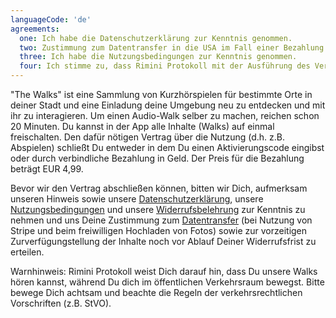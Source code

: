 ```yaml
---
languageCode: 'de'
agreements:
  one: Ich habe die Datenschutzerklärung zur Kenntnis genommen.
  two: Zustimmung zum Datentransfer in die USA im Fall einer Bezahlung über Stripe oder im Fall eines freiwilligen Foto-Uploads mit Geo-Standort.
  three: Ich habe die Nutzungsbedingungen zur Kenntnis genommen.
  four: Ich stimme zu, dass Rimini Protokoll mit der Ausführung des Vertrages vor Ablauf meiner Widerrufsfrist beginnen darf und dass ich Kenntnis darüber habe, dass ich durch diese Zustimmung mit Beginn der Ausführung des Vertrages (Beginn der Nutzung der Walks) mein Widerrufsrecht verliere. Die Widerrufsbelehrung und das Muster-Widerrufsformular habe ich zur Kenntnis genommen.
---
```

"The Walks" ist eine Sammlung von Kurzhörspielen für bestimmte Orte in deiner Stadt und eine Einladung deine Umgebung neu zu entdecken und mit ihr zu interagieren. Um einen Audio-Walk selber zu machen, reichen schon 20 Minuten. Du kannst in der App alle Inhalte (Walks) auf einmal freischalten. Den dafür nötigen Vertrag über die Nutzung (d.h. z.B. Abspielen) schließt Du entweder in dem Du einen Aktivierungscode eingibst oder durch verbindliche Bezahlung in Geld. Der Preis für die Bezahlung beträgt EUR 4,99.

Bevor wir den Vertrag abschließen können, bitten wir Dich, aufmerksam unseren Hinweis sowie unsere [Datenschutzerklärung](https://www.rimini-protokoll.de/website/media/The%20Walks/Datenschutzerklarung%20.pdf), unsere [Nutzungsbedingungen](https://www.rimini-protokoll.de/website/media/The%20Walks/Nutzungsbedingungen.pdf) und unsere [Widerrufsbelehrung](https://www.rimini-protokoll.de/website/media/The%20Walks/Widerrufsbelehrung.pdf) zur Kenntnis zu nehmen und uns Deine Zustimmung zum [Datentransfer](https://www.rimini-protokoll.de/website/media/The%20Walks/Datentransfer%20.pdf) (bei Nutzung von Stripe und beim freiwilligen Hochladen von Fotos) sowie zur vorzeitigen Zurverfügungstellung der Inhalte noch vor Ablauf Deiner Widerrufsfrist zu erteilen.

Warnhinweis: Rimini Protokoll weist Dich darauf hin, dass Du unsere Walks hören kannst, während Du dich im öffentlichen Verkehrsraum bewegst. Bitte bewege Dich achtsam und beachte die Regeln der verkehrsrechtlichen Vorschriften (z.B. StVO).
